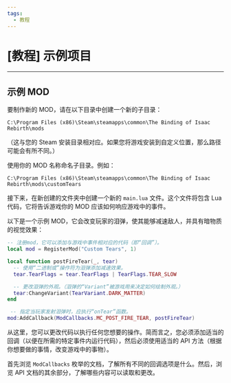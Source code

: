 ```yaml
---
tags:
  - 教程
---
```

# [教程] 示例项目
----

## 示例 MOD

要制作新的 MOD，请在以下目录中创建一个新的子目录：

```
C:\Program Files (x86)\Steam\steamapps\common\The Binding of Isaac Rebirth\mods
```

（这与您的 Steam 安装目录相对应。如果您将游戏安装到自定义位置，那么路径可能会有所不同。）

使用你的 MOD 名称命名子目录。例如：

```
C:\Program Files (x86)\Steam\steamapps\common\The Binding of Isaac Rebirth\mods\customTears
```

接下来，在新创建的文件夹中创建一个新的 `main.lua` 文件。这个文件将包含 Lua 代码，它将告诉游戏你的 MOD 应该如何响应游戏中的事件。

以下是一个示例 MOD，它会改变玩家的泪弹，使其能够减速敌人，并具有暗物质的视觉效果：

```lua
-- 注册mod，它可以添加与游戏中事件相对应的代码（即“回调”）。
local mod = RegisterMod("Custom Tears", 1)

local function postFireTear(_, tear)
  -- 使用“二进制或”操作符为泪弹添加减速效果。
  tear.TearFlags = tear.TearFlags | TearFlags.TEAR_SLOW

  -- 更改泪弹的外观。（泪弹的“Variant”被游戏用来决定如何绘制外观。）
  tear:ChangeVariant(TearVariant.DARK_MATTER)
end

 -- 指定当玩家发射泪弹时，应执行“onTear”函数。
mod:AddCallback(ModCallbacks.MC_POST_FIRE_TEAR, postFireTear)
```

从这里，您可以更改代码以执行任何您想要的操作。简而言之，您必须添加适当的回调（以便在所需的特定事件内运行代码），然后必须使用适当的 API 方法（根据你想要做的事情，改变游戏中的事物）。

首先浏览 `ModCallbacks` 枚举的文档，了解所有不同的回调选项是什么。然后，浏览 API 文档的其余部分，了解哪些内容可以读取和更改。